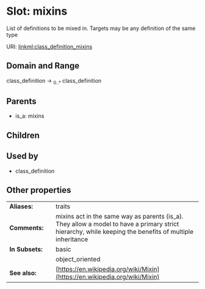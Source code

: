 
# Slot: mixins


List of definitions to be mixed in. Targets may be any definition of the same type

URI: [linkml:class_definition_mixins](https://w3id.org/linkml/class_definition_mixins)


## Domain and Range

class_definition &#8594;  <sub>0..\*</sub> class_definition

## Parents

 *  is_a: mixins

## Children


## Used by

 * class_definition

## Other properties

|  |  |  |
| --- | --- | --- |
| **Aliases:** | | traits |
| **Comments:** | | mixins act in the same way as parents (is_a). They allow a model to have a primary strict hierarchy, while keeping the benefits of multiple inheritance |
| **In Subsets:** | | basic |
|  | | object_oriented |
| **See also:** | | [https://en.wikipedia.org/wiki/Mixin](https://en.wikipedia.org/wiki/Mixin) |

